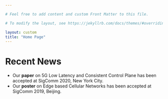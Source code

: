 ```yaml
---

# Feel free to add content and custom Front Matter to this file.

# To modify the layout, see https://jekyllrb.com/docs/themes/#overriding-theme-defaults

layout: custom
title: "Home Page"
---
```


<!-- Recent News -->
<h1>Recent News</h1>
<ul>
  <li>Our <b>paper</b> on 5G Low Latency and Consistent Control Plane has been accepted at SigComm 2020, New York City.</li>
  <li>Our <b>poster</b> on Edge based Cellular Networks has been accepted at SigComm 2019, Beijing.</li>
</ul>

<!-- <h1>Recent Blogs</h1>
{% for post in site.posts limit:5 %}
<a href="{{ post.url }}">{{ post.title }}</a> <br>
{% endfor %} -->
